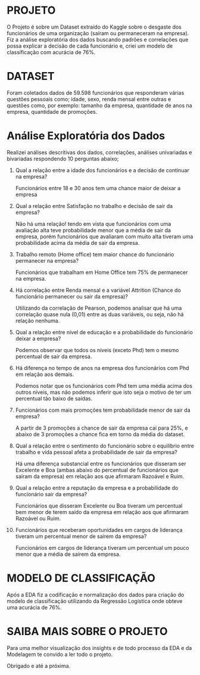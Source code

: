 # PROJETO
O Projeto é sobre um Dataset extraído do Kaggle sobre o desgaste dos funcionários de uma organização (saíram ou permaneceram na empresa). Fiz a análise exploratória dos dados buscando padrões e correlações que possa explicar a decisão de cada funcionário e, criei um modelo de classificação com acurácia de 76%.

# DATASET
Foram coletados dados de 59.598 funcionários que responderam várias questões pessoais como; idade, sexo, renda mensal entre outras e questões como, por exemplo: tamanho da empresa, quantidade de anos na empresa, quantidade de promoções.

# Análise Exploratória dos Dados
Realizei análises descritivas dos dados, correlações, análises univariadas e bivariadas respondendo 10 perguntas abaixo;
1. Qual a relação entre a idade dos funcionários e a decisão de continuar na empresa?

   Funcionários entre 18 e 30 anos tem uma chance maior de deixar a empresa

2. Qual a relação entre Satisfação no trabalho e decisão de sair da empresa?
   
   Não há uma relação! tendo em vista que funcionários com uma avaliação alta teve probabilidade menor que a média de sair da empresa, porém funcionários que avaliaram com muito alta tiveram uma probabilidade acima da média de sair da empresa.

3. Trabalho remoto (Home office) tem maior chance do funcionário permanecer na empresa?
   
   Funcionários que trabalham em Home Office tem 75% de permanecer na empresa.

4. Há correlação entre Renda mensal e a variável Attrition (Chance do funcionário permanecer ou sair da empresa)?

   Utilizando da correlação de Pearson, podemos analisar que há uma correlação quase nula (0,01) entre as duas variáveis, ou seja, não há relação nenhuma.

5. Qual a relação entre nível de educação e a probabilidade do funcionário deixar a empresa?

   Podemos observar que todos os níveis (exceto Phd) tem o mesmo percentual de sair da empresa.

6. Há diferença no tempo de anos na empresa dos funcionários com Phd em relação aos demais.

   Podemos notar que os funcionários com Phd tem uma média acima dos outros níveis, mas não podemos inferir que isto seja o motivo de ter um percentual tão baixo de saídas.

7. Funcionários com mais promoções tem probabilidade menor de sair da empresa?

   A partir de 3 promoções a chance de sair da empresa cai para 25%, e abaixo de 3 promoções a chance fica em torno da média do dataset.

 8. Qual a relação entre o sentimento do funcionário sobre o equilíbrio entre trabalho e vida pessoal afeta a probabilidade de sair da empresa?

    Há uma diferença substancial entre os funcionários que disseram ser Excelente e Boa (ambas abaixo do percentual de funcionários que saíram da empresa) em relação aos que afirmaram Razoável e Ruim.

 9. Qual a relação entre a reputação da empresa e a probabilidade do funcionário sair da empresa?

    Funcionários que disseram Excelente ou Boa tiveram um percentual bem menor de terem saído da empresa em relação aos que afirmaram Razoável ou Ruim.

10. Funcionários que receberam oportunidades em cargos de liderança tiveram um percentual menor de saírem da empresa?

    Funcionários em cargos de liderança tiveram um percentual um pouco menor que a média de saírem da empresa.

# MODELO DE CLASSIFICAÇÃO
Após a EDA fiz a codificação e normalização dos dados para criação do modelo de classificação utilizando da Regressão Logística onde obteve uma acurácia de 76%.

# SAIBA MAIS SOBRE O PROJETO
Para uma melhor visualização dos insights e de todo processo da EDA e da Modelagem te convido a ler todo o projeto.

Obrigado e até a próxima.
